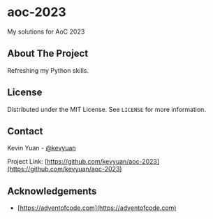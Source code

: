 # aoc-2023
My solutions for AoC 2023



<!-- ABOUT THE PROJECT -->
## About The Project

Refreshing my Python skills.


<!-- LICENSE -->
## License

Distributed under the MIT License. See `LICENSE` for more information.



<!-- CONTACT -->
## Contact

Kevin Yuan - [@kevyuan](https://twitter.com/kevyuan) 

Project Link: [https://github.com/kevyuan/aoc-2023](https://github.com/kevyuan/aoc-2023)



<!-- ACKNOWLEDGEMENTS -->
## Acknowledgements

* [https://adventofcode.com](https://adventofcode.com)


